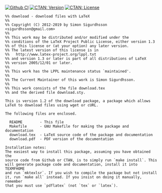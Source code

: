 [![Github CI](https://img.shields.io/github/actions/workflow/status/urdh/download/continuous-integration)](https://github.com/urdh/download/actions/workflows/continuous-integration.yml)
[![CTAN: Version](https://img.shields.io/ctan/v/download)](http://www.ctan.org/pkg/download)
[![CTAN: License](https://img.shields.io/ctan/l/download)](http://www.ctan.org/pkg/download)
```
%% download - download files with LaTeX
%%
%% Copyright (C) 2012-2019 by Simon Sigurdhsson <sigurdhsson@gmail.com>
%%
%% This work may be distributed and/or modified under the
%% conditions of the LaTeX Project Public License, either version 1.3
%% of this license or (at your option) any later version.
%% The latest version of this license is in
%%   http://www.latex-project.org/lppl.txt
%% and version 1.3 or later is part of all distributions of LaTeX
%% version 2005/12/01 or later.
%%
%% This work has the LPPL maintenance status `maintained'.
%%
%% The Current Maintainer of this work is Simon Sigurdhsson.
%%
%% This work consists of the file download.tex
%% and the derived file download.sty.

This is version 1.2 of the download package, a package which allows
LaTeX to download files using wget or cURL.

The following files are enclosed.

  README        - This file
  Makefile      - GNU Makefile for making the package and documentation
  download.tex  - LaTeX source code of the package and documentation
  download.pdf  - PDF version of the documentation

Installation notes:
The easiest way to install this package, assuming you have obtained the
source code from Github or CTAN, is to simply run `make install`. This
will generate package code and documentation, install it into TEXMFHOME
and run `mktexlsr`. If you wish to compile the package but not install
it, run `make all` instead. If you insist on doing it manually, remember
that you must use `pdflatex` (not `tex` or `latex`).
```
